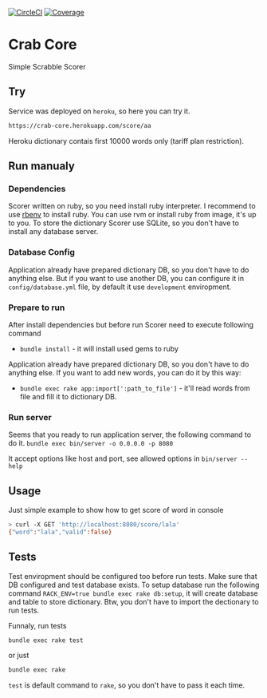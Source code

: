 [![CircleCI](https://circleci.com/gh/mstolbov/crab_core.svg?style=svg)](https://circleci.com/gh/mstolbov/crab_core)
[![Coverage](https://coveralls.io/repos/github/mstolbov/crab_core/badge.svg?branch=master)](https://coveralls.io/github/mstolbov/crab_core?branch=master)

# Crab Core
Simple Scrabble Scorer

## Try
Service was deployed on `heroku`, so here you can try it.
```sh
https://crab-core.herokuapp.com/score/aa
```
Heroku dictionary contais first 10000 words only (tariff plan
restriction).

## Run manualy

### Dependencies
Scorer written on ruby, so you need install ruby interpreter. I
recommend to use [rbenv](https://github.com/rbenv/rbenv#installation) to
install ruby. You can use rvm or install ruby from image, it's up to
you.
To store the dictionary Scorer use SQLite, so you don't have to install
any database server.

### Database Config
Application already have prepared dictionary DB, so you don't have to do
anything else. But if you want to use another DB, you can configure it
in `config/database.yml` file, by default it use `development`
enviropment.

### Prepare to run
After install dependencies but before run Scorer need to execute
following command
- `bundle install` - it will install used gems to ruby

Application already have prepared dictionary DB, so you don't have to do
anything else. If you want to add new words, you can do it by this way:
- `bundle exec rake app:import[':path_to_file']` - it'll read words from
  file and fill it to dictionary DB.

### Run server
Seems that you ready to run application server, the following command to
do it.
`bundle exec bin/server -o 0.0.0.0 -p 8080`

It accept options like host and port, see allowed options in `bin/server
--help`

## Usage
Just simple example to show how to get score of word in console
```sh
> curl -X GET 'http://localhost:8080/score/lala'
{"word":"lala","valid":false}
```

## Tests
Test enviropment should be configured too before run tests. Make sure
that DB configured and test database exists.
To setup database run the following command `RACK_ENV=true bundle exec
rake db:setup`, it will create database and table to store dictionary.
Btw, you don't have to import the dectionary to run tests.

Funnaly, run tests
```sh
bundle exec rake test
```
or just
```sh
bundle exec rake
```
`test` is default command to `rake`, so you don't have to pass it each
time.
